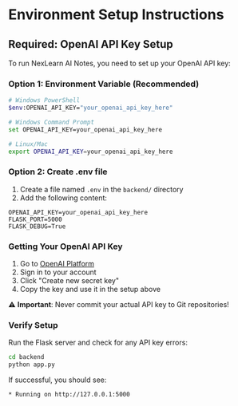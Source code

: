 # Environment Setup Instructions

## Required: OpenAI API Key Setup

To run NexLearn AI Notes, you need to set up your OpenAI API key:

### Option 1: Environment Variable (Recommended)
```bash
# Windows PowerShell
$env:OPENAI_API_KEY="your_openai_api_key_here"

# Windows Command Prompt
set OPENAI_API_KEY=your_openai_api_key_here

# Linux/Mac
export OPENAI_API_KEY=your_openai_api_key_here
```

### Option 2: Create .env file
1. Create a file named `.env` in the `backend/` directory
2. Add the following content:
```
OPENAI_API_KEY=your_openai_api_key_here
FLASK_PORT=5000
FLASK_DEBUG=True
```

### Getting Your OpenAI API Key
1. Go to [OpenAI Platform](https://platform.openai.com/api-keys)
2. Sign in to your account
3. Click "Create new secret key"
4. Copy the key and use it in the setup above

⚠️ **Important**: Never commit your actual API key to Git repositories!

### Verify Setup
Run the Flask server and check for any API key errors:
```bash
cd backend
python app.py
```

If successful, you should see:
```
* Running on http://127.0.0.1:5000
```